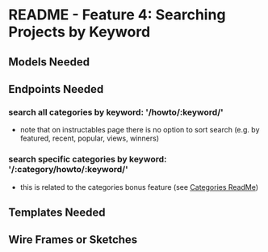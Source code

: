 # README - Feature 4: Searching Projects by Keyword

## Models Needed

## Endpoints Needed

### search all categories by keyword: '/howto/:keyword/'

* note that on instructables page there is no option to sort search (e.g. by featured, recent, popular, views, winners)

### search specific categories by keyword: '/:category/howto/:keyword/'

* this is related to the categories bonus feature (see [Categories ReadMe](./6-categories-readme.md))

## Templates Needed

## Wire Frames or Sketches
